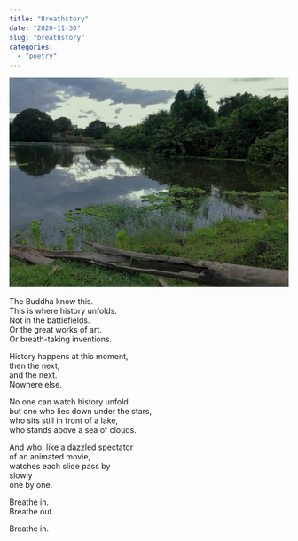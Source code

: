 ```yaml
---
title: "Breathstory"
date: "2020-11-30"
slug: "breathstory"
categories:
  - "poetry"
---
```


![Lake](images/lake.jpg)

The Buddha know this.  
This is where history unfolds.  
Not in the battlefields.  
Or the great works of art.  
Or breath-taking inventions.

History happens at this moment,  
then the next,  
and the next.  
Nowhere else.

No one can watch history unfold  
but one who lies down under the stars,  
who sits still in front of a lake,  
who stands above a sea of clouds.

And who, like a dazzled spectator  
of an animated movie,  
watches each slide pass by  
slowly  
one by one.

Breathe in.  
Breathe out.

Breathe in.
